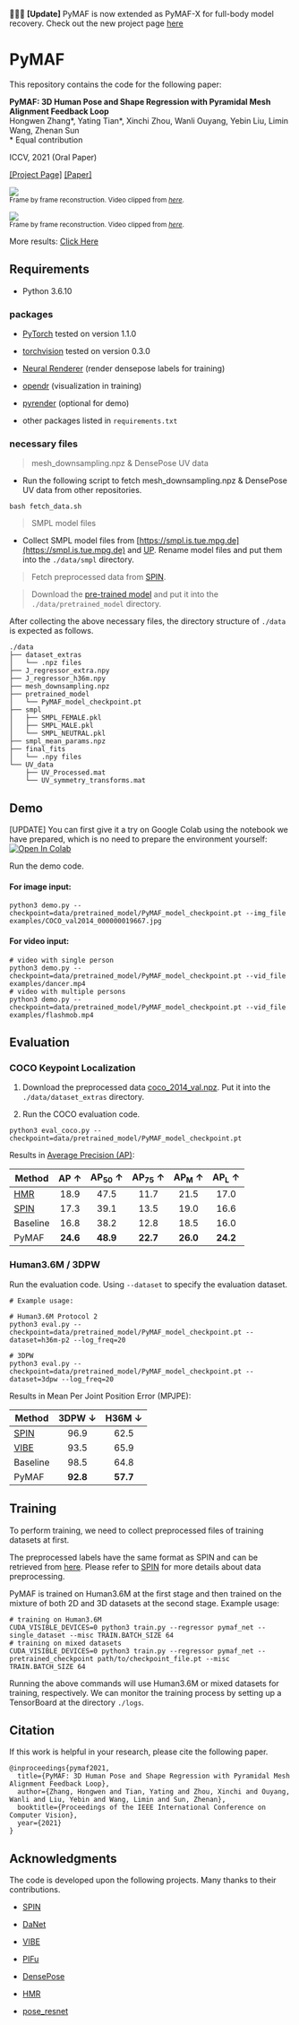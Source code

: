 :wave::wave::wave: **[Update]** PyMAF is now extended as PyMAF-X for full-body model recovery. Check out the new project page [here](https://www.liuyebin.com/pymaf-x)

# PyMAF
This repository contains the code for the following paper:

**PyMAF: 3D Human Pose and Shape Regression with Pyramidal Mesh Alignment Feedback Loop**  
Hongwen Zhang*, Yating Tian*, Xinchi Zhou, Wanli Ouyang, Yebin Liu, Limin Wang, Zhenan Sun  
\* Equal contribution

ICCV, 2021 (Oral Paper)

[[Project Page]](https://hongwenzhang.github.io/pymaf) [[Paper]](https://arxiv.org/pdf/2103.16507.pdf)

<!-- [![PyMAF](https://hongwenzhang.github.io/images/pymaf.jpg "PyMAF")](https://hongwenzhang.github.io/pymaf) -->

<p align="left">
    <img src="https://hongwenzhang.github.io/pymaf/files/flashmob.gif">
    <br>
    <sup>Frame by frame reconstruction. Video clipped from <a href="https://www.youtube.com/watch?v=2DiQUX11YaY" target="_blank"><i>here</i></a>.</sup>
</p>
<p align="left">
    <img src="https://hongwenzhang.github.io/pymaf/files/dancer_result.gif">
    <br>
    <sup>Frame by frame reconstruction. Video clipped from <a href="https://youtu.be/xg_nXRHoqkE?t=65" target="_blank"><i>here</i></a>.</sup>
</p>

More results: [Click Here](https://hongwenzhang.github.io/pymaf)

## Requirements

- Python 3.6.10

### packages

- [PyTorch](https://www.pytorch.org) tested on version 1.1.0

- [torchvision](https://www.pytorch.org) tested on version 0.3.0

- [Neural Renderer](https://github.com/daniilidis-group/neural_renderer) (render densepose labels for training)

- [opendr](https://gitlab.eecs.umich.edu/ngv-python-modules/opendr#) (visualization in training)

- [pyrender](https://github.com/mmatl/pyrender) (optional for demo)

- other packages listed in `requirements.txt`

### necessary files

> mesh_downsampling.npz & DensePose UV data

- Run the following script to fetch mesh_downsampling.npz & DensePose UV data from other repositories.

```
bash fetch_data.sh
```
> SMPL model files

- Collect SMPL model files from [https://smpl.is.tue.mpg.de](https://smpl.is.tue.mpg.de) and [UP](https://github.com/classner/up/blob/master/models/3D/basicModel_neutral_lbs_10_207_0_v1.0.0.pkl). Rename model files and put them into the `./data/smpl` directory.

> Fetch preprocessed data from [SPIN](https://github.com/nkolot/SPIN#fetch-data).

> Download the [pre-trained model](https://drive.google.com/drive/folders/1R4_Vi4TpCQ26-6_b2PhjTBg-nBxZKjz6?usp=sharing) and put it into the `./data/pretrained_model` directory.

After collecting the above necessary files, the directory structure of `./data` is expected as follows.  
```
./data
├── dataset_extras
│   └── .npz files
├── J_regressor_extra.npy
├── J_regressor_h36m.npy
├── mesh_downsampling.npz
├── pretrained_model
│   └── PyMAF_model_checkpoint.pt
├── smpl
│   ├── SMPL_FEMALE.pkl
│   ├── SMPL_MALE.pkl
│   └── SMPL_NEUTRAL.pkl
├── smpl_mean_params.npz
├── final_fits
│   └── .npy files
└── UV_data
    ├── UV_Processed.mat
    └── UV_symmetry_transforms.mat
```

## Demo
[UPDATE] You can first give it a try on Google Colab using the notebook we have prepared, which is no need to prepare the environment yourself: [![Open In Colab](https://colab.research.google.com/assets/colab-badge.svg)](https://colab.research.google.com/drive/11RXLsH9BdoSCwY6G-IX7KgqDxVoImu6K?usp=sharing)

Run the demo code.

#### For image input:

```
python3 demo.py --checkpoint=data/pretrained_model/PyMAF_model_checkpoint.pt --img_file examples/COCO_val2014_000000019667.jpg
```
#### For video input:
```
# video with single person
python3 demo.py --checkpoint=data/pretrained_model/PyMAF_model_checkpoint.pt --vid_file examples/dancer.mp4
# video with multiple persons
python3 demo.py --checkpoint=data/pretrained_model/PyMAF_model_checkpoint.pt --vid_file examples/flashmob.mp4
```


## Evaluation

### COCO Keypoint Localization

1. Download the preprocessed data [coco_2014_val.npz](https://drive.google.com/drive/folders/1R4_Vi4TpCQ26-6_b2PhjTBg-nBxZKjz6?usp=sharing). Put it into the `./data/dataset_extras` directory. 

2. Run the COCO evaluation code.
```
python3 eval_coco.py --checkpoint=data/pretrained_model/PyMAF_model_checkpoint.pt
```

Results in [Average Precision (AP)](https://cocodataset.org/#keypoints-eval):

| Method         | AP &uarr; | AP<sub>50</sub> &uarr; | AP<sub>75</sub> &uarr; | AP<sub>M</sub> &uarr; |   AP<sub>L</sub> &uarr; |
|----------------|:------------:|:------------:|:------------:|:------------:|:------------:|
| [HMR](https://github.com/akanazawa/hmr)     | 18.9 |   47.5 | 11.7 |  21.5 |  17.0 |  
| [SPIN](https://github.com/nkolot/SPIN)     | 17.3 |   39.1  |  13.5 |   19.0  | 16.6  |
| Baseline | 16.8  |  38.2 | 12.8 |  18.5   | 16.0 | 
| PyMAF    | **24.6** |    **48.9**  | **22.7** |  **26.0** | **24.2** | 

### Human3.6M / 3DPW

Run the evaluation code. Using `--dataset` to specify the evaluation dataset.
```
# Example usage:

# Human3.6M Protocol 2
python3 eval.py --checkpoint=data/pretrained_model/PyMAF_model_checkpoint.pt --dataset=h36m-p2 --log_freq=20

# 3DPW
python3 eval.py --checkpoint=data/pretrained_model/PyMAF_model_checkpoint.pt --dataset=3dpw --log_freq=20
```

Results in Mean Per Joint Position Error (MPJPE):

| Method         | 3DPW &darr; | H36M &darr; |
|----------------|:------------:|:------------:|
| [SPIN](https://github.com/nkolot/SPIN)       | 96.9 |    62.5 |
| [VIBE](https://github.com/mkocabas/VIBE)      | 93.5 |    65.9  |
| Baseline | 98.5 |  64.8 |
| PyMAF    | **92.8** |    **57.7**  |

## Training

To perform training, we need to collect preprocessed files of training datasets at first.

The preprocessed labels have the same format as SPIN and can be retrieved from [here](https://github.com/nkolot/SPIN#fetch-data). Please refer to [SPIN](https://github.com/nkolot/SPIN) for more details about data preprocessing.

PyMAF is trained on Human3.6M at the first stage and then trained on the mixture of both 2D and 3D datasets at the second stage. Example usage:
```
# training on Human3.6M
CUDA_VISIBLE_DEVICES=0 python3 train.py --regressor pymaf_net --single_dataset --misc TRAIN.BATCH_SIZE 64
# training on mixed datasets
CUDA_VISIBLE_DEVICES=0 python3 train.py --regressor pymaf_net --pretrained_checkpoint path/to/checkpoint_file.pt --misc TRAIN.BATCH_SIZE 64
```
Running the above commands will use Human3.6M or mixed datasets for training, respectively. We can monitor the training process by setting up a TensorBoard at the directory `./logs`.

## Citation
If this work is helpful in your research, please cite the following paper.
```
@inproceedings{pymaf2021,
  title={PyMAF: 3D Human Pose and Shape Regression with Pyramidal Mesh Alignment Feedback Loop},
  author={Zhang, Hongwen and Tian, Yating and Zhou, Xinchi and Ouyang, Wanli and Liu, Yebin and Wang, Limin and Sun, Zhenan},
  booktitle={Proceedings of the IEEE International Conference on Computer Vision},
  year={2021}
}
```

## Acknowledgments

The code is developed upon the following projects. Many thanks to their contributions.

- [SPIN](https://github.com/nkolot/SPIN)

- [DaNet](https://github.com/HongwenZhang/DaNet-3DHumanReconstruction)

- [VIBE](https://github.com/mkocabas/VIBE)

- [PIFu](https://github.com/shunsukesaito/PIFu)

- [DensePose](https://github.com/facebookresearch/DensePose)

- [HMR](https://github.com/akanazawa/hmr)

- [pose_resnet](https://github.com/Microsoft/human-pose-estimation.pytorch)
